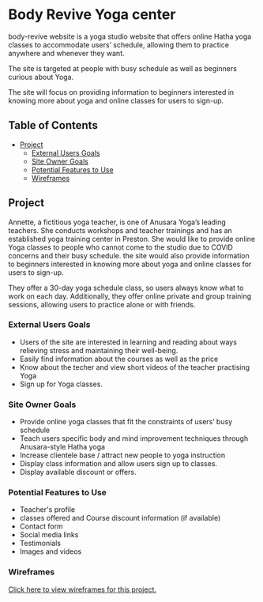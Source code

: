 # Body Revive Yoga center

body-revive website is a yoga studio website that offers online Hatha yoga classes to accommodate users’ schedule, allowing them to practice anywhere and whenever they want.

The site is targeted at people with busy schedule as well as beginners curious about Yoga.

The site will focus on providing information to beginners interested in knowing more about yoga and online classes for users to sign-up.

## Table of Contents
  * [Project](#project)
    * [External Users Goals](#external-users-goals)
    * [Site Owner Goals](#site-owner-goals)
    * [Potential Features to Use](#potential-features-to-use)
    * [Wireframes](#wireframes)

## Project

Annette, a fictitious yoga teacher, is one of Anusara Yoga’s leading teachers. She conducts workshops and teacher trainings and has an established yoga training center in Preston. She would like to provide online Yoga classes to people who cannot come to the studio due to COVID concerns and their busy schedule. the site would also provide information to beginners interested in knowing more about yoga and online classes for users to sign-up.

They offer a 30-day yoga schedule class, so users always know what to work on each day. Additionally, they offer online private and group training sessions, allowing users to practice alone or with friends.

### External Users Goals

- Users of the site are interested in learning and reading about ways relieving stress and maintaining their well-being.
- Easily find information about the courses as well as the price
- Know about the techer and view short videos of the teacher practising Yoga
- Sign up for Yoga classes.

### Site Owner Goals

- Provide online yoga classes that fit the constraints of users’ busy schedule
- Teach users specific body and mind improvement techniques through Anusara-style Hatha yoga
- Increase clientele base / attract new people to yoga instruction
- Display class information and allow users sign up to classes.
- Display available discount or offers.

### Potential Features to Use

- Teacher's profile
- classes offered and Course discount information (if available)
- Contact form
- Social media links
- Testimonials
- Images and videos

### Wireframes

[Click here to view wireframes for this project.](assets/wireframes/br_wireframe.pdf)
